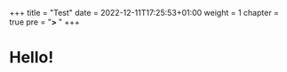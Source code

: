 +++
title = "Test"
date = 2022-12-11T17:25:53+01:00
weight = 1
chapter = true
pre = "<b>> </b>"
+++

# Hello!
